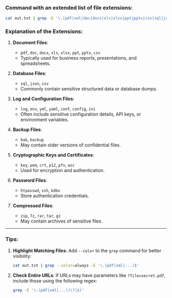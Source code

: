 ### Command with an extended list of file extensions:

```bash
cat out.txt | grep -E '\.(pdf|xml|doc|docx|xls|xlsx|ppt|pptx|csv|sql|json|log|env|yml|yaml|conf|config|ini|bak|backup|key|pem|crt|p12|pfx|asc|htpasswd|ssh|kdbx|zip|7z|rar|tar|gz)$'
```

### Explanation of the Extensions:
1. **Document Files**:
   - `pdf`, `doc`, `docx`, `xls`, `xlsx`, `ppt`, `pptx`, `csv`
   - Typically used for business reports, presentations, and spreadsheets.

2. **Database Files**:
   - `sql`, `json`, `csv`
   - Commonly contain sensitive structured data or database dumps.

3. **Log and Configuration Files**:
   - `log`, `env`, `yml`, `yaml`, `conf`, `config`, `ini`
   - Often include sensitive configuration details, API keys, or environment variables.

4. **Backup Files**:
   - `bak`, `backup`
   - May contain older versions of confidential files.

5. **Cryptographic Keys and Certificates**:
   - `key`, `pem`, `crt`, `p12`, `pfx`, `asc`
   - Used for encryption and authentication.

6. **Password Files**:
   - `htpasswd`, `ssh`, `kdbx`
   - Store authentication credentials.

7. **Compressed Files**:
   - `zip`, `7z`, `rar`, `tar`, `gz`
   - May contain archives of sensitive files.

---

### Tips:
1. **Highlight Matching Files**: Add `--color` to the `grep` command for better visibility:
   ```bash
   cat out.txt | grep --color=always -E '\.(pdf|xml|...)$'
   ```

2. **Check Entire URLs**: If URLs may have parameters like `?file=secret.pdf`, include those using the following regex:
   ```bash
   grep -E '\.(pdf|xml|...)(\?|$)'
   ```
